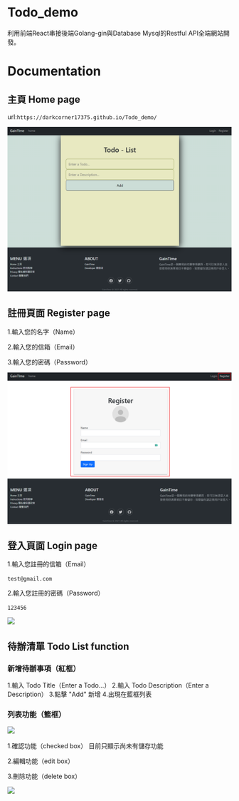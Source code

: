 # Todo_demo
利用前端React串接後端Golang-gin與Database Mysql的Restful API全端網站開發。

# Documentation
## 主頁 Home page
url:```https://darkcorner17375.github.io/Todo_demo/```

<img src="./result/home.png" />

## 註冊頁面 Register page
1.輸入您的名字（Name）

2.輸入您的信箱（Email）

3.輸入您的密碼（Password）

<img src="./result/register.png" />

## 登入頁面 Login page
1.輸入您註冊的信箱（Email）

```test@gmail.com```

2.輸入您註冊的密碼（Password）

```123456```

<img src="./result/login.png" />

## 待辦清單 Todo List function
### 新增待辦事項（紅框）
1.輸入 Todo Title（Enter a Todo...）
2.輸入 Todo Description（Enter a Description）
3.點擊 "Add" 新增
4.出現在藍框列表

### 列表功能（籃框）
<img src="./result/list-function.png" />

1.確認功能（checked box）
    目前只顯示尚未有儲存功能

2.編輯功能（edit box）

3.刪除功能（delete box）

<img src="./result/Todo.png" />